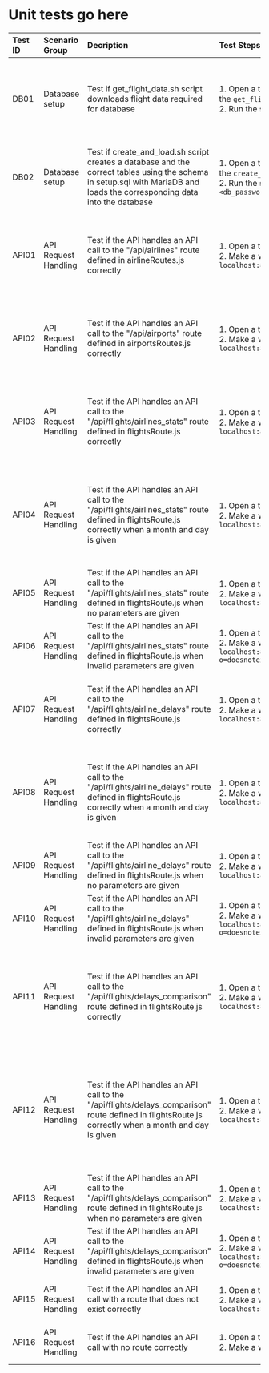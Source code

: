# Unit tests go here
| Test ID | Scenario Group | Decription | Test Steps | Expected Output | Factors | Metrics | Remarks |
| :-      | :-             | :-         | :-         | :-              | :-      | :-      | :-      |
| DB01    |Database setup| Test if get_flight_data.sh script downloads flight data required for database| 1. Open a terminal on the server and change the working directory to the directory containing the `get_flight_data.sh` script <br> 2. Run the script with the command: `bash get_flight_data.sh` | Flight data from 1990 to 2020 is downloaded from database to the same folder as the script | Correctness |-|-|
| DB02    |Database setup| Test if create_and_load.sh script creates a database and the correct tables using the schema in setup.sql with MariaDB and loads the corresponding data into the database | 1. Open a terminal on the server and change the working directory to the directory containing the `create_and_load.sh` script <br> 2. Run the script with the command: `bash create_and_load.sh localhost 3306 <db_username> <db_password>` | Database with corresponding tables are created and data is loaded into the database | Correctness |-|-|
| API01 | API Request Handling | Test if the API handles an API call to the "/api/airlines" route defined in airlineRoutes.js correctly | 1. Open a terminal on the server <br> 2. Make a web request to the API with the "/airlines" route using curl: `curl -v localhost:8080/api/airlines` | The API returns a list of all the airlines and the response header specifies that it is a json file | Correctness | - | - |
| API02 | API Request Handling | Test if the API handles an API call to the "/api/airports" route defined in airportsRoutes.js correctly | 1. Open a terminal on the server <br> 2. Make a web request to the API with the "/airports" route using curl: `curl -v localhost:8080/api/airports` | The API returns a list of all the airports and the response header specifies that it is a json file | Correctness | - | - |
| API03 | API Request Handling | Test if the API handles an API call to the "/api/flights/airlines_stats" route defined in flightsRoute.js correctly | 1. Open a terminal on the server <br> 2. Make a web request to the API with the "/airlines_stats" route using curl: `curl -v localhost:8080/api/flights/airlines_stats?o=LAX&dst=ORD&yf=2014&yt=2019` | The API returns the flights statistics for all airlines from LAX to ORD in JSON format | Correctness | - | - |
| API04 | API Request Handling | Test if the API handles an API call to the "/api/flights/airlines_stats" route defined in flightsRoute.js correctly when a month and day is given| 1. Open a terminal on the server <br> 2. Make a web request to the API with the "/airlines_stats" route using curl: `curl -v localhost:8080/api/flights/airlines_stats?o=LAX&dst=ORD&yf=2014&yt=2019&m=12&d=1` | The API returns the flights statistics for all airlines from LAX to ORD on the 1st of December in JSON format | Correctness | - | - |
| API05 | API Request Handling | Test if the API handles an API call to the "/api/flights/airlines_stats" route defined in flightsRoute.js when no parameters are given | 1. Open a terminal on the server <br> 2. Make a web request to the API with the "/airlines_stats" route using curl: `curl -v localhost:8080/api/flights/airlines_stats` | The API returns an empty JSON object | Correctness | - | - |
| API06 | API Request Handling | Test if the API handles an API call to the "/api/flights/airlines_stats" route defined in flightsRoute.js when invalid parameters are given | 1. Open a terminal on the server <br> 2. Make a web request to the API with the "/airlines_stats" route using curl: `curl -v localhost:8080/api/flights/airlines_stats?o=doesnotexist&dst=doesnotexist&yf=-1&yt=100000000000&m=-1&d=100000000000` | The API returns an empty JSON object | Correctness | - | Boundary Value Analysis |
| API07 | API Request Handling | Test if the API handles an API call to the "/api/flights/airline_delays" route defined in flightsRoute.js correctly | 1. Open a terminal on the server <br> 2. Make a web request to the API with the "/airline_delays using curl: `curl -v localhost:8080/api/flights/airline_delays?o=LAX&dst=ORD&a=AA&yf=2014&yt=2019` | The API returns the delay types by percent for American Airlines in JSON format | Correctness | - | - |
| API08 | API Request Handling | Test if the API handles an API call to the "/api/flights/airline_delays" route defined in flightsRoute.js correctly when a month and day is given| 1. Open a terminal on the server <br> 2. Make a web request to the API with the "/airline_delays route using curl: `curl -v localhost:8080/api/flights/airline_delays?o=LAX&dst=ORD&a=AA&yf=2014&yt=2019&m=12&d=1` | The API returns the delay types by percent for American Airlines on the 1st of December in JSON format | Correctness | - | - |
| API09 | API Request Handling | Test if the API handles an API call to the "/api/flights/airline_delays" route defined in flightsRoute.js when no parameters are given | 1. Open a terminal on the server <br> 2. Make a web request to the API with the "/airline_delays" route using curl: `curl -v localhost:8080/api/flights/airline_delays` | The API returns an empty JSON object | Correctness | - | - |
| API10 | API Request Handling | Test if the API handles an API call to the "/api/flights/airline_delays" defined in flightsRoute.js when invalid parameters are given | 1. Open a terminal on the server <br> 2. Make a web request to the API with the "/airline_delays" route using curl: `curl -v localhost:8080/api/flights/airline_delays?o=doesnotexist&dst=doesnotexist&a=doesnotexist&yf=-1&yt=100000000000&m=-1&d=100000000000` | The API returns an empty JSON object | Correctness | - | Boundary Value Analysis |
| API11 | API Request Handling | Test if the API handles an API call to the "/api/flights/delays_comparison" route defined in flightsRoute.js correctly | 1. Open a terminal on the server <br> 2. Make a web request to the API with the "/delays_comparison using curl: `curl -v localhost:8080/api/flights/delays_comparison?o=LAX&dst=ORD&a=AA&yf=2014&yt=2019` | The API returns the a comparison of delay types by percent for American Airlines versus all airlines in JSON format | Correctness | - | - |
| API12 | API Request Handling | Test if the API handles an API call to the "/api/flights/delays_comparison" route defined in flightsRoute.js correctly when a month and day is given| 1. Open a terminal on the server <br> 2. Make a web request to the API with the "/delays_comparison route using curl: `curl -v localhost:8080/api/flights/delays_comparison?o=LAX&dst=ORD&a=AA&yf=2014&yt=2019&m=12&d=1` | The API returns a comparison of delay types by percent for American Airlines versus all airlines on the 1st of December in JSON format | Correctness | - | - |
| API13 | API Request Handling | Test if the API handles an API call to the "/api/flights/delays_comparison" route defined in flightsRoute.js when no parameters are given | 1. Open a terminal on the server <br> 2. Make a web request to the API with the "/delays_comparison" route using curl: `curl -v localhost:8080/api/flights/delays_comparison` | The API returns an empty JSON object | Correctness | - | - |
| API14 | API Request Handling | Test if the API handles an API call to the "/api/flights/delays_comparison" defined in flightsRoute.js when invalid parameters are given | 1. Open a terminal on the server <br> 2. Make a web request to the API with the "/delays_comparison" route using curl: `curl -v localhost:8080/api/flights/delays_comparison?o=doesnotexist&dst=doesnotexist&a=doesnotexist&yf=-1&yt=100000000000&m=-1&d=100000000000` | The API returns an empty JSON object | Correctness | - | Boundary Value Analysis |
| API15 | API Request Handling | Test if the API handles an API call with a route that does not exist correctly | 1. Open a terminal on the server <br> 2. Make a web request to the API with a route that does not exist: `curl -v localhost:8080/api/does/not/exist` | The API returns an empty JSON object | Correctness | - | - |
| API16 | API Request Handling | Test if the API handles an API call with no route correctly | 1. Open a terminal on the server <br> 2. Make a web request to the API with no route: `curl -v localhost:8080` | The API returns an empty JSON object | Correctness | - | - |